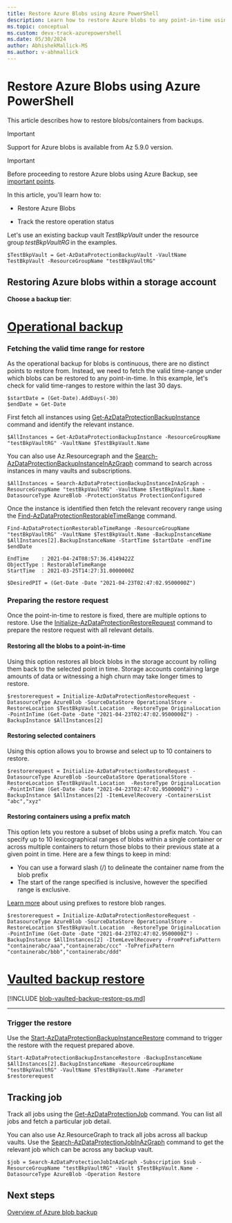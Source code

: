 ```yaml
---
title: Restore Azure Blobs using Azure PowerShell
description: Learn how to restore Azure blobs to any point-in-time using Azure PowerShell.
ms.topic: conceptual
ms.custom: devx-track-azurepowershell
ms.date: 05/30/2024
author: AbhishekMallick-MS
ms.author: v-abhmallick
---
```


# Restore Azure Blobs using Azure PowerShell

This article describes how to restore blobs/containers from backups.

> [!IMPORTANT]
> Support for Azure blobs is available from Az 5.9.0 version.

> [!IMPORTANT]
> Before proceeding to restore Azure blobs using Azure Backup, see [important points](blob-restore.md#before-you-start).

In this article, you'll learn how to: 

- Restore Azure Blobs 

- Track the restore operation status 

Let's use an existing backup vault *TestBkpVault* under the resource group *testBkpVaultRG* in the examples.

```azurepowershell-interactive
$TestBkpVault = Get-AzDataProtectionBackupVault -VaultName TestBkpVault -ResourceGroupName "testBkpVaultRG"
```

## Restoring Azure blobs within a storage account

**Choose a backup tier**:

# [Operational backup](#tab/operational-backup)

### Fetching the valid time range for restore

As the operational backup for blobs is continuous, there are no distinct points to restore from. Instead, we need to fetch the valid time-range under which blobs can be restored to any point-in-time. In this example, let's check for valid time-ranges to restore within the last 30 days.

```azurepowershell-interactive
$startDate = (Get-Date).AddDays(-30)
$endDate = Get-Date
```

First fetch all instances using [Get-AzDataProtectionBackupInstance](/powershell/module/az.dataprotection/get-azdataprotectionbackupinstance) command and identify the relevant instance.

```azurepowershell-interactive
$AllInstances = Get-AzDataProtectionBackupInstance -ResourceGroupName "testBkpVaultRG" -VaultName $TestBkpVault.Name
```

You can also use Az.Resourcegraph and the [Search-AzDataProtectionBackupInstanceInAzGraph](/powershell/module/az.dataprotection/search-azdataprotectionbackupinstanceinazgraph) command to search across instances in many vaults and subscriptions.

```azurepowershell-interactive
$AllInstances = Search-AzDataProtectionBackupInstanceInAzGraph -ResourceGroupName "testBkpVaultRG" -VaultName $TestBkpVault.Name -DatasourceType AzureBlob -ProtectionStatus ProtectionConfigured
```

Once the instance is identified then fetch the relevant recovery range using the [Find-AzDataProtectionRestorableTimeRange](/powershell/module/az.dataprotection/find-azdataprotectionrestorabletimerange) command.

```azurepowershell-interactive
Find-AzDataProtectionRestorableTimeRange -ResourceGroupName "testBkpVaultRG" -VaultName $TestBkpVault.Name -BackupInstanceName $AllInstances[2].BackupInstanceName -StartTime $startDate -endTime $endDate

EndTime    : 2021-04-24T08:57:36.4149422Z
ObjectType : RestorableTimeRange
StartTime  : 2021-03-25T14:27:31.0000000Z

$DesiredPIT = (Get-Date -Date "2021-04-23T02:47:02.9500000Z")
```

### Preparing the restore request

Once the point-in-time to restore is fixed, there are multiple options to restore. Use the [Initialize-AzDataProtectionRestoreRequest](/powershell/module/az.dataprotection/initialize-azdataprotectionrestorerequest) command to prepare the restore request with all relevant details.

#### Restoring all the blobs to a point-in-time

Using this option restores all block blobs in the storage account by rolling them back to the selected point in time. Storage accounts containing large amounts of data or witnessing a high churn may take longer times to restore.

```azurepowershell-interactive
$restorerequest = Initialize-AzDataProtectionRestoreRequest -DatasourceType AzureBlob -SourceDataStore OperationalStore -RestoreLocation $TestBkpVault.Location  -RestoreType OriginalLocation -PointInTime (Get-Date -Date "2021-04-23T02:47:02.9500000Z") -BackupInstance $AllInstances[2]
```

#### Restoring selected containers

Using this option allows you to browse and select up to 10 containers to restore.

```azurepowershell-interactive
$restorerequest = Initialize-AzDataProtectionRestoreRequest -DatasourceType AzureBlob -SourceDataStore OperationalStore -RestoreLocation $TestBkpVault.Location  -RestoreType OriginalLocation -PointInTime (Get-Date -Date "2021-04-23T02:47:02.9500000Z") -BackupInstance $AllInstances[2] -ItemLevelRecovery -ContainersList "abc","xyz"
```

#### Restoring containers using a prefix match

This option lets you restore a subset of blobs using a prefix match. You can specify up to 10 lexicographical ranges of blobs within a single container or across multiple containers to return those blobs to their previous state at a given point in time. Here are a few things to keep in mind:

- You can use a forward slash (/) to delineate the container name from the blob prefix
- The start of the range specified is inclusive, however the specified range is exclusive.

[Learn more](blob-restore.md#use-prefix-match-for-restoring-blobs) about using prefixes to restore blob ranges.

```azurepowershell-interactive
$restorerequest = Initialize-AzDataProtectionRestoreRequest -DatasourceType AzureBlob -SourceDataStore OperationalStore -RestoreLocation $TestBkpVault.Location  -RestoreType OriginalLocation -PointInTime (Get-Date -Date "2021-04-23T02:47:02.9500000Z") -BackupInstance $AllInstances[2] -ItemLevelRecovery -FromPrefixPattern "containerabc/aaa","containerabc/ccc" -ToPrefixPattern "containerabc/bbb","containerabc/ddd"
```
# [Vaulted backup restore](#tab/vaulted-backup-restore)

[!INCLUDE [blob-vaulted-backup-restore-ps.md](../../includes/blob-vaulted-backup-restore-ps.md)]

---


### Trigger the restore

Use the [Start-AzDataProtectionBackupInstanceRestore](/powershell/module/az.dataprotection/start-azdataprotectionbackupinstancerestore) command to trigger the restore with the request prepared above.

```azurepowershell-interactive
Start-AzDataProtectionBackupInstanceRestore -BackupInstanceName $AllInstances[2].BackupInstanceName -ResourceGroupName "testBkpVaultRG" -VaultName $TestBkpVault.Name -Parameter $restorerequest
```

## Tracking job

Track all jobs using the [Get-AzDataProtectionJob](/powershell/module/az.dataprotection/get-azdataprotectionjob) command. You can list all jobs and fetch a particular job detail.

You can also use Az.ResourceGraph to track all jobs across all backup vaults. Use the [Search-AzDataProtectionJobInAzGraph](/powershell/module/az.dataprotection/search-azdataprotectionjobinazgraph) command to get the relevant job which can be across any backup vault.

```azurepowershell-interactive
$job = Search-AzDataProtectionJobInAzGraph -Subscription $sub -ResourceGroupName "testBkpVaultRG" -Vault $TestBkpVault.Name -DatasourceType AzureBlob -Operation Restore
```

## Next steps

[Overview of Azure blob backup](blob-backup-overview.md)
